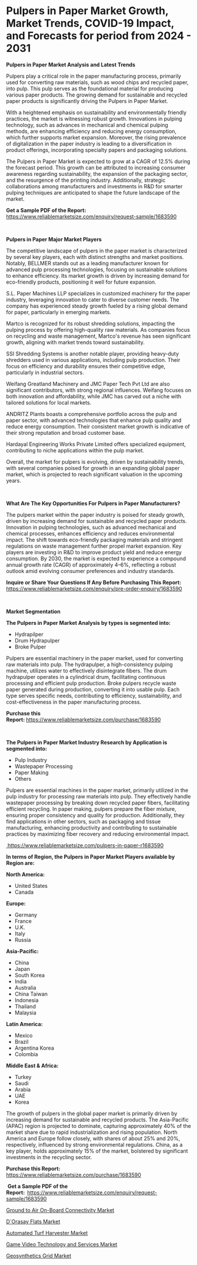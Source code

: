 <p><h1>Pulpers in Paper Market Growth, Market Trends, COVID-19 Impact, and Forecasts for period from 2024 - 2031</h1></p><p><strong>Pulpers in Paper Market Analysis and Latest Trends</strong></p>
<p><p>Pulpers play a critical role in the paper manufacturing process, primarily used for converting raw materials, such as wood chips and recycled paper, into pulp. This pulp serves as the foundational material for producing various paper products. The growing demand for sustainable and recycled paper products is significantly driving the Pulpers in Paper Market. </p><p>With a heightened emphasis on sustainability and environmentally friendly practices, the market is witnessing robust growth. Innovations in pulping technology, such as advances in mechanical and chemical pulping methods, are enhancing efficiency and reducing energy consumption, which further supports market expansion. Moreover, the rising prevalence of digitalization in the paper industry is leading to a diversification in product offerings, incorporating specialty papers and packaging solutions.</p><p>The Pulpers in Paper Market is expected to grow at a CAGR of 12.5% during the forecast period. This growth can be attributed to increasing consumer awareness regarding sustainability, the expansion of the packaging sector, and the resurgence of the printing industry. Additionally, strategic collaborations among manufacturers and investments in R&D for smarter pulping techniques are anticipated to shape the future landscape of the market.</p></p>
<p><strong>Get a Sample PDF of the Report:&nbsp;</strong> <a href="https://www.reliablemarketsize.com/enquiry/request-sample/1683590?utm_campaign=1732&utm_medium=2&utm_source=Github&utm_content=ia&utm_term=15102024&utm_id=pulpers-in-paper">https://www.reliablemarketsize.com/enquiry/request-sample/1683590</a></p>
<p>&nbsp;</p>
<p><strong>Pulpers in Paper Major Market Players</strong></p>
<p><p>The competitive landscape of pulpers in the paper market is characterized by several key players, each with distinct strengths and market positions. Notably, BELLMER stands out as a leading manufacturer known for advanced pulp processing technologies, focusing on sustainable solutions to enhance efficiency. Its market growth is driven by increasing demand for eco-friendly products, positioning it well for future expansion.</p><p>S.L. Paper Machines LLP specializes in customized machinery for the paper industry, leveraging innovation to cater to diverse customer needs. The company has experienced steady growth fueled by a rising global demand for paper, particularly in emerging markets.</p><p>Martco is recognized for its robust shredding solutions, impacting the pulping process by offering high-quality raw materials. As companies focus on recycling and waste management, Martco's revenue has seen significant growth, aligning with market trends toward sustainability.</p><p>SSI Shredding Systems is another notable player, providing heavy-duty shredders used in various applications, including pulp production. Their focus on efficiency and durability ensures their competitive edge, particularly in industrial sectors.</p><p>Weifang Greatland Machinery and JMC Paper Tech Pvt Ltd are also significant contributors, with strong regional influences. Weifang focuses on both innovation and affordability, while JMC has carved out a niche with tailored solutions for local markets.</p><p>ANDRITZ Plants boasts a comprehensive portfolio across the pulp and paper sector, with advanced technologies that enhance pulp quality and reduce energy consumption. Their consistent market growth is indicative of their strong reputation and broad customer base.</p><p>Hardayal Engineering Works Private Limited offers specialized equipment, contributing to niche applications within the pulp market. </p><p>Overall, the market for pulpers is evolving, driven by sustainability trends, with several companies poised for growth in an expanding global paper market, which is projected to reach significant valuation in the upcoming years.</p></p>
<p>&nbsp;</p>
<p><strong>What Are The Key Opportunities For Pulpers in Paper Manufacturers?</strong></p>
<p><p>The pulpers market within the paper industry is poised for steady growth, driven by increasing demand for sustainable and recycled paper products. Innovation in pulping technologies, such as advanced mechanical and chemical processes, enhances efficiency and reduces environmental impact. The shift towards eco-friendly packaging materials and stringent regulations on waste management further propel market expansion. Key players are investing in R&D to improve product yield and reduce energy consumption. By 2030, the market is expected to experience a compound annual growth rate (CAGR) of approximately 4–6%, reflecting a robust outlook amid evolving consumer preferences and industry standards.</p></p>
<p><strong>Inquire or Share Your Questions If Any Before Purchasing This Report:</strong> <a href="https://www.reliablemarketsize.com/enquiry/pre-order-enquiry/1683590?utm_campaign=1732&utm_medium=2&utm_source=Github&utm_content=ia&utm_term=15102024&utm_id=pulpers-in-paper">https://www.reliablemarketsize.com/enquiry/pre-order-enquiry/1683590</a></p>
<p>&nbsp;</p>
<p><strong>Market Segmentation</strong></p>
<p><strong>The Pulpers in Paper Market Analysis by types is segmented into:</strong></p>
<p><ul><li>Hydrapilper</li><li>Drum Hydrapulper</li><li>Broke Pulper</li></ul></p>
<p><p>Pulpers are essential machinery in the paper market, used for converting raw materials into pulp. The hydrapulper, a high-consistency pulping machine, utilizes water to effectively disintegrate fibers. The drum hydrapulper operates in a cylindrical drum, facilitating continuous processing and efficient pulp production. Broke pulpers recycle waste paper generated during production, converting it into usable pulp. Each type serves specific needs, contributing to efficiency, sustainability, and cost-effectiveness in the paper manufacturing process.</p></p>
<p><strong>Purchase this Report:&nbsp;</strong><a href="https://www.reliablemarketsize.com/purchase/1683590?utm_campaign=1732&utm_medium=2&utm_source=Github&utm_content=ia&utm_term=15102024&utm_id=pulpers-in-paper">https://www.reliablemarketsize.com/purchase/1683590</a></p>
<p>&nbsp;</p>
<p><strong>The Pulpers in Paper Market Industry Research by Application is segmented into:</strong></p>
<p><ul><li>Pulp Industry</li><li>Wastepaper Processing</li><li>Paper Making</li><li>Others</li></ul></p>
<p><p>Pulpers are essential machines in the paper market, primarily utilized in the pulp industry for processing raw materials into pulp. They effectively handle wastepaper processing by breaking down recycled paper fibers, facilitating efficient recycling. In paper making, pulpers prepare the fiber mixture, ensuring proper consistency and quality for production. Additionally, they find applications in other sectors, such as packaging and tissue manufacturing, enhancing productivity and contributing to sustainable practices by maximizing fiber recovery and reducing environmental impact.</p></p>
<p><a href="https://www.reliablemarketsize.com/pulpers-in-paper-r1683590?utm_campaign=1732&utm_medium=2&utm_source=Github&utm_content=ia&utm_term=15102024&utm_id=pulpers-in-paper">&nbsp;https://www.reliablemarketsize.com/pulpers-in-paper-r1683590</a></p>
<p><strong>In terms of Region, the Pulpers in Paper Market Players available by Region are:</strong></p>
<p>
    <p> <strong> North America: </strong>
        <ul>
            <li>United States</li>
            <li>Canada</li>
        </ul>
        </p> 
    <p> <strong> Europe: </strong>
        <ul>
            <li>Germany</li>
            <li>France</li>
            <li>U.K.</li>
            <li>Italy</li>
            <li>Russia</li>
        </ul>
        </p> 
    <p> <strong> Asia-Pacific: </strong>
        <ul>
            <li>China</li>
            <li>Japan</li>
            <li>South Korea</li>
            <li>India</li>
            <li>Australia</li>
            <li>China Taiwan</li>
            <li>Indonesia</li>
            <li>Thailand</li>
            <li>Malaysia</li>
        </ul>
        </p> 
    <p> <strong> Latin America: </strong>
        <ul>
            <li>Mexico</li>
            <li>Brazil</li>
            <li>Argentina Korea</li>
            <li>Colombia</li>
        </ul>
        </p> 
    <p> <strong> Middle East & Africa: </strong>
        <ul>
            <li>Turkey</li>
            <li>Saudi</li>
            <li>Arabia</li>
            <li>UAE</li>
            <li>Korea</li>
        </ul>
    </p>
    </p>
<p><p>The growth of pulpers in the global paper market is primarily driven by increasing demand for sustainable and recycled products. The Asia-Pacific (APAC) region is projected to dominate, capturing approximately 40% of the market share due to rapid industrialization and rising population. North America and Europe follow closely, with shares of about 25% and 20%, respectively, influenced by strong environmental regulations. China, as a key player, holds approximately 15% of the market, bolstered by significant investments in the recycling sector.</p></p>
<p><strong>Purchase this Report: </strong><a href="https://www.reliablemarketsize.com/purchase/1683590?utm_campaign=1732&utm_medium=2&utm_source=Github&utm_content=ia&utm_term=15102024&utm_id=pulpers-in-paper">https://www.reliablemarketsize.com/purchase/1683590</a></p>
<p>&nbsp;<strong>Get a Sample PDF of the Report:&nbsp;&nbsp;</strong><a href="https://www.reliablemarketsize.com/enquiry/request-sample/1683590?utm_campaign=1732&utm_medium=2&utm_source=Github&utm_content=ia&utm_term=15102024&utm_id=pulpers-in-paper">https://www.reliablemarketsize.com/enquiry/request-sample/1683590</a></p>
<p><strong></strong></p>
<p><p><a href="https://www.linkedin.com/pulse/ground-air-on-board-connectivity-market-global-insights-ztlcf?utm_campaign=1732&utm_medium=2&utm_source=Github&utm_content=ia&utm_term=15102024&utm_id=pulpers-in-paper">Ground to Air On-Board Connectivity Market</a></p><p><a href="https://github.com/AshikRahman665/Market-Research-Report-List-1/blob/main/dorasay-flats-market.md?utm_campaign=1732&utm_medium=2&utm_source=Github&utm_content=ia&utm_term=15102024&utm_id=pulpers-in-paper">D`Orasay Flats Market</a></p><p><a href="https://www.linkedin.com/pulse/deep-dive-automated-turf-harvester-market-itstrends-segmentation-hjaxe?trk=public_post_embed_feed-article-content&utm_campaign=1732&utm_medium=2&utm_source=Github&utm_content=ia&utm_term=15102024&utm_id=pulpers-in-paper">Automated Turf Harvester Market</a></p><p><a href="https://www.linkedin.com/pulse/game-video-technology-services-market-investigation-industry-jrzde?trk=public_post_embed_feed-article-content&utm_campaign=1732&utm_medium=2&utm_source=Github&utm_content=ia&utm_term=15102024&utm_id=pulpers-in-paper">Game Video Technology and Services Market</a></p><p><a href="https://www.linkedin.com/pulse/decoding-geosynthetics-grid-market-signals-growth-algorithms-zei7f?trk=public_post_embed_feed-article-content&utm_campaign=1732&utm_medium=2&utm_source=Github&utm_content=ia&utm_term=15102024&utm_id=pulpers-in-paper">Geosynthetics Grid Market</a></p></p>